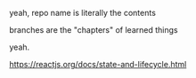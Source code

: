 yeah, repo name is literally the contents

branches are the "chapters" of learned things

yeah.


https://reactjs.org/docs/state-and-lifecycle.html
